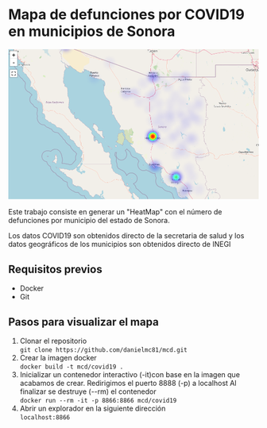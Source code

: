 # Mapa de defunciones por COVID19 en municipios de Sonora
![](imagenes/mapa-covid.png)

Este trabajo consiste en generar un "HeatMap" con el número de defunciones por municipio del estado de Sonora. 

Los datos COVID19 son obtenidos directo de la secretaria de salud y los datos geográficos de los municipios son obtenidos directo de INEGI

## Requisitos previos  
- Docker
- Git

## Pasos para visualizar el mapa

1. Clonar el repositorio  
   ```git clone https://github.com/danielmc81/mcd.git```
2. Crear la imagen docker  
   ```docker build -t mcd/covid19 .```
3. Inicializar un contenedor interactivo (-it)con base en la imagen que acabamos de crear. 
   Redirigimos el puerto 8888 (-p) a localhost
   Al finalizar se destruye (--rm) el contenedor  
   ```docker run --rm -it -p 8866:8866 mcd/covid19```  
4. Abrir un explorador en la siguiente dirección  
   ```localhost:8866```

